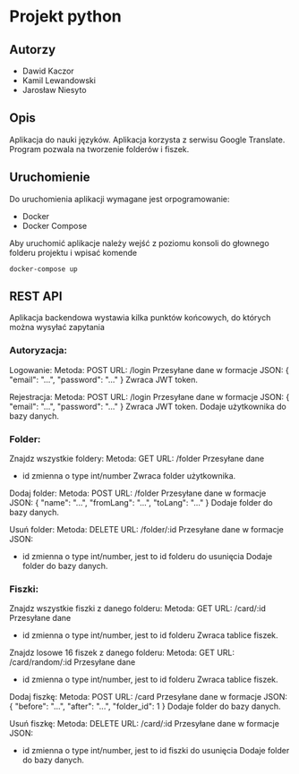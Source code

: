 # Projekt python

## Autorzy
- Dawid Kaczor
- Kamil Lewandowski
- Jarosław Niesyto

## Opis
Aplikacja do nauki języków. Aplikacja korzysta z serwisu Google Translate. Program pozwala na tworzenie folderów i fiszek.

## Uruchomienie

Do uruchomienia aplikacji wymagane jest orpogramowanie:
- Docker
- Docker Compose

Aby uruchomić aplikacje należy wejść z poziomu konsoli do głownego folderu projektu i wpisać komende

```
docker-compose up
```

## REST API

Aplikacja backendowa wystawia kilka punktów końcowych, do których można wysyłać zapytania

### Autoryzacja:

Logowanie:
Metoda: POST
URL: <adres url>/login
Przesyłane dane w formacje JSON:
{
  "email": "...",
  "password": "..."
}
Zwraca JWT token.

Rejestracja:
Metoda: POST
URL: <adres url>/login
Przesyłane dane w formacje JSON:
{
  "email": "...",
  "password": "..."
}
Zwraca JWT token. Dodaje użytkownika do bazy danych.

### Folder:

Znajdz wszystkie foldery:
Metoda: GET
URL: <adres url>/folder
Przesyłane dane
- id zmienna o type int/number
Zwraca folder użytkownika.

Dodaj folder:
Metoda: POST
URL: <adres url>/folder
Przesyłane dane w formacje JSON:
{
	"name": "...",
	"fromLang": "...",
	"toLang": "..."
}
Dodaje folder do bazy danych.

Usuń folder:
Metoda: DELETE
URL: <adres url>/folder/:id
Przesyłane dane w formacje JSON:
- id zmienna o type int/number, jest to id folderu do usunięcia
Dodaje folder do bazy danych.

### Fiszki:

Znajdz wszystkie fiszki z danego folderu:
Metoda: GET
URL: <adres url>/card/:id
Przesyłane dane
- id zmienna o type int/number, jest to id folderu
Zwraca tablice fiszek.

Znajdz losowe 16 fiszek z danego folderu:
Metoda: GET
URL: <adres url>/card/random/:id
Przesyłane dane
- id zmienna o type int/number, jest to id folderu
Zwraca tablice fiszek.

Dodaj fiszkę:
Metoda: POST
URL: <adres url>/card
Przesyłane dane w formacje JSON:
{
	"before": "...",
	"after": "...",
	"folder_id": 1
}
Dodaje folder do bazy danych.

Usuń fiszkę:
Metoda: DELETE
URL: <adres url>/card/:id
Przesyłane dane w formacje JSON:
- id zmienna o type int/number, jest to id fiszki do usunięcia
Dodaje folder do bazy danych.